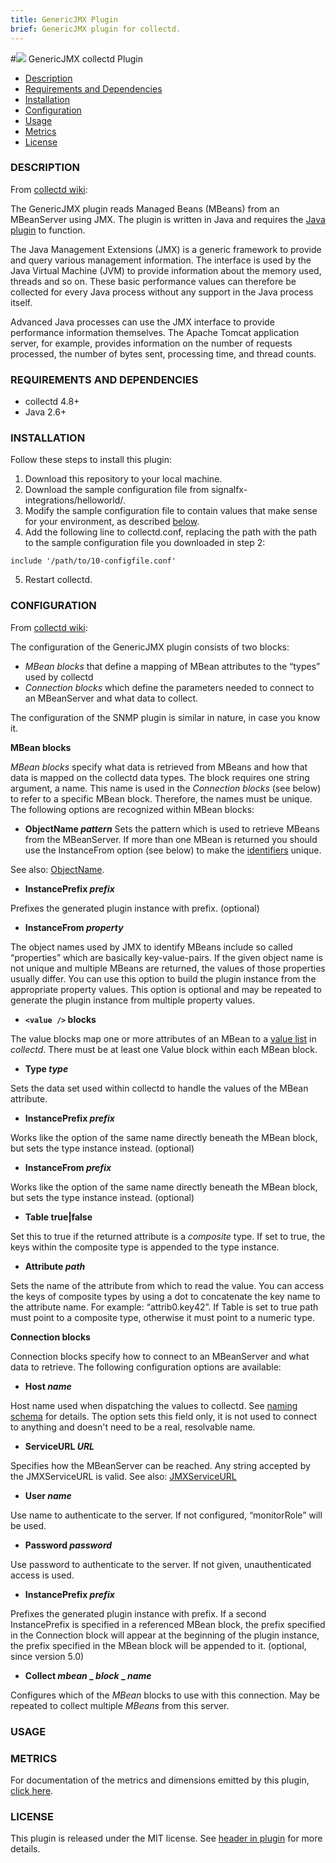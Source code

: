 ```yaml
---
title: GenericJMX Plugin
brief: GenericJMX plugin for collectd.
---
```



#![](https://github.com/signalfx/Integrations/blob/master/collectd/img/integrations_collectd.png) GenericJMX collectd Plugin 

- [Description](#description)
- [Requirements and Dependencies](#requirements-and-dependencies)
- [Installation](#installation)
- [Configuration](#configuration)
- [Usage](#usage)
- [Metrics](#metrics)
- [License](#license)

### DESCRIPTION

From [collectd wiki](https://collectd.org/wiki/index.php/Plugin:GenericJMX):

The GenericJMX plugin reads Managed Beans (MBeans) from an MBeanServer using JMX. The plugin is written in Java and requires the [Java plugin](https://github.com/signalfx/Integrations/tree/master/collectd-java) to function.

The Java Management Extensions (JMX) is a generic framework to provide and query various management information. The interface is used by the Java Virtual Machine (JVM) to provide information about the memory used, threads and so on. These basic performance values can therefore be collected for every Java process without any support in the Java process itself.

Advanced Java processes can use the JMX interface to provide performance information themselves. The Apache Tomcat application server, for example, provides information on the number of requests processed, the number of bytes sent, processing time, and thread counts.

### REQUIREMENTS AND DEPENDENCIES

- collectd 4.8+
- Java 2.6+

### INSTALLATION

Follow these steps to install this plugin:

1. Download this repository to your local machine.
2. Download the sample configuration file from signalfx-integrations/helloworld/.
3. Modify the sample configuration file to contain values that make sense for your environment, as described [below](#configuration).
4. Add the following line to collectd.conf, replacing the path with the path to the sample configuration file you downloaded in step 2:

  ```
  include '/path/to/10-configfile.conf'
  ```
5. Restart collectd.

### CONFIGURATION

From [collectd wiki](https://collectd.org/wiki/index.php/Plugin:GenericJMX):

The configuration of the GenericJMX plugin consists of two blocks:
* _MBean blocks_ that define a mapping of MBean attributes to the “types” used by collectd
* _Connection blocks_ which define the parameters needed to connect to an MBeanServer and what data to collect.

The configuration of the SNMP plugin is similar in nature, in case you know it.

**MBean blocks**

_MBean blocks_ specify what data is retrieved from MBeans and how that data is mapped on the collectd data types. The block requires one string argument, a name. This name is used in the _Connection blocks_ (see below) to refer to a specific MBean block. Therefore, the names must be unique.
The following options are recognized within MBean blocks:

* **ObjectName _pattern_**
 Sets the pattern which is used to retrieve MBeans from the MBeanServer. If more than one MBean is returned you should use the InstanceFrom option (see below) to make the [identifiers](https://collectd.org/wiki/index.php/Identifier) unique.

 See also: [ObjectName](http://java.sun.com/javase/6/docs/api/javax/management/ObjectName.html).
* **InstancePrefix _prefix_**

 Prefixes the generated plugin instance with prefix. (optional)
* **InstanceFrom _property_**

 The object names used by JMX to identify MBeans include so called “properties” which are basically key-value-pairs. If the given object name is not unique and multiple MBeans are returned, the values of those properties usually differ. You can use this option to build the plugin instance from the appropriate property values. This option is optional and may be repeated to generate the plugin instance from multiple property values.
* **`<value />` blocks**

 The value blocks map one or more attributes of an MBean to a [value list](https://collectd.org/wiki/index.php/Value_list) in _collectd_. There must be at least one Value block within each MBean block.

* **Type _type_**

 Sets the data set used within collectd to handle the values of the MBean attribute.
* **InstancePrefix _prefix_**

 Works like the option of the same name directly beneath the MBean block, but sets the type instance instead. (optional)
* **InstanceFrom _prefix_**

 Works like the option of the same name directly beneath the MBean block, but sets the type instance instead. (optional)
* **Table true|false**

 Set this to true if the returned attribute is a _composite_ type. If set to true, the keys within the composite type is appended to the type instance.
* **Attribute _path_**

 Sets the name of the attribute from which to read the value. You can access the keys of composite types by using a dot to concatenate the key name to the attribute name. For example: “attrib0.key42”. If Table is set to true path must point to a composite type, otherwise it must point to a numeric type.

**Connection blocks**

 Connection blocks specify how to connect to an MBeanServer and what data to retrieve. The following configuration options are available:
* **Host _name_**

 Host name used when dispatching the values to collectd. See [naming schema](https://collectd.org/wiki/index.php/Naming_schema) for details. The option sets this field only, it is not used to connect to anything and doesn't need to be a real, resolvable name.
* **ServiceURL _URL_**

 Specifies how the MBeanServer can be reached. Any string accepted by the JMXServiceURL is valid.
 See also: [JMXServiceURL](http://java.sun.com/javase/6/docs/api/javax/management/remote/JMXServiceURL.html)
* **User _name_**

 Use name to authenticate to the server. If not configured, “monitorRole” will be used.
* **Password _password_**

 Use password to authenticate to the server. If not given, unauthenticated access is used.
* **InstancePrefix _prefix_**

 Prefixes the generated plugin instance with prefix. If a second InstancePrefix is specified in a referenced MBean block, the prefix specified in the Connection block will appear at the beginning of the plugin instance, the prefix specified in the MBean block will be appended to it. (optional, since version 5.0)
* **Collect _mbean_ _ _block_ _ _name_**

 Configures which of the _MBean_ blocks to use with this connection. May be repeated to collect multiple _MBeans_ from this server.

### USAGE



### METRICS

For documentation of the metrics and dimensions emitted by this plugin, [click here](././docs).

### LICENSE

This plugin is released under the MIT license. See [header in plugin](https://github.com/collectd/collectd/blob/master/bindings/java/org/collectd/java/GenericJMX.java) for more details.
